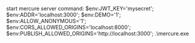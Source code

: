 start mercure server command:
$env:JWT_KEY='mysecret'; $env:ADDR='localhost:3000'; $env:DEMO='1'; $env:ALLOW_ANONYMOUS='1'; $env:CORS_ALLOWED_ORIGINS='localhost:8000'; $env:PUBLISH_ALLOWED_ORIGINS='http://localhost:3000'; .\mercure.exe